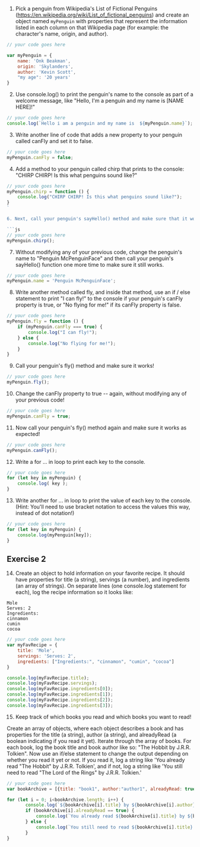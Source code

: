 1. Pick a penguin from Wikipedia's List of Fictional Penguins (https://en.wikipedia.org/wiki/List_of_fictional_penguins) and create an object named `myPenguin` with properties that represent the information listed in each column on that Wikipedia page (for example: the character's name, origin, and author).

```js
// your code goes here

var myPenguin = {
    name: 'Onk Beakman',
    origin: 'Skylanders',
    author: 'Kevin Scott',
    "my age": '20 years'
}
```

2. Use console.log() to print the penguin's name to the console as part of a welcome message, like "Hello, I'm a penguin and my name is [NAME HERE]!"

```js
// your code goes here
console.log(`Hello i am a penguin and my name is  ${myPenguin.name}`);
```

3. Write another line of code that adds a new property to your penguin called canFly and set it to false.

```js
// your code goes here
myPenguin.canFly = false;
```

4. Add a method to your penguin called chirp that prints to the console: "CHIRP CHIRP! Is this what penguins sound like?"

```js
// your code goes here
myPenguin.chirp = function () {
    console.log("CHIRP CHIRP! Is this what penguins sound like?");
}
`

6. Next, call your penguin's sayHello() method and make sure that it works!

```js
// your code goes here
myPenguin.chirp();
```

7. Without modifying any of your previous code, change the penguin's name to "Penguin McPenguinFace" and then call your penguin's sayHello() function one more time to make sure it still works.

```js
// your code goes here
myPenguin.name = 'Penguin McPenguinFace';

```

8. Write another method called fly, and inside that method, use an if / else statement to print "I can fly!" to the console if your penguin's canFly property is true, or "No flying for me!" if its canFly property is false.

```js
// your code goes here
myPenguin.fly = function () {
    if (myPenguin.canFly === true) {
        console.log("I can fly!"); 
    } else {
        console.log("No flying for me!");
    }
}
```

9. Call your penguin's fly() method and make sure it works!

```js
// your code goes here
myPenguin.fly();
```

10. Change the canFly property to true -- again, without modifying any of your previous code!

```js
// your code goes here
myPenguin.canFly = true;
```

11. Now call your penguin's fly() method again and make sure it works as expected!

```js
// your code goes here
myPenguin.canFly();
```

12. Write a for ... in loop to print each key to the console.

```js
// your code goes here
for (let key in myPenguin) {
    console.log( key );
}
```

13. Write another for ... in loop to print the value of each key to the console. (Hint: You'll need to use bracket notation to access the values this way, instead of dot notation!)

```js
// your code goes here
for (let key in myPenguin) {
    console.log(myPenguin[key]);
}
```

## Exercise 2
 14. Create an object to hold information on your favorite recipe. It should have properties for title (a string), servings (a number), and ingredients (an array of strings).
 On separate lines (one console.log statement for each), log the recipe information so it looks like:
 ```
 Mole
 Serves: 2
 Ingredients:
 cinnamon
 cumin
 cocoa
```

```js
// your code goes here
var myFavRecipe = {
    title: 'Mole',
    servings: 'Serves: 2',
    ingredients: ["Ingredients:", "cinnamon", "cumin", "cocoa"]
}

console.log(myFavRecipe.title);
console.log(myFavRecipe.servings);
console.log(myFavRecipe.ingredients[0]);
console.log(myFavRecipe.ingredients[1]);
console.log(myFavRecipe.ingredients[2]);
console.log(myFavRecipe.ingredients[3]);


```

 15. Keep track of which books you read and which books you want to read!

 Create an array of objects, where each object describes a book and has properties for the title (a string), author (a string), and alreadyRead (a boolean indicating if you read it yet).
 Iterate through the array of books. For each book, log the book title and book author like so: "The Hobbit by J.R.R. Tolkien".
 Now use an if/else statement to change the output depending on whether you read it yet or not. If you read it, log a string like 'You already read "The Hobbit" by J.R.R. Tolkien', and if not, log a string like 'You still need to read "The Lord of the Rings" by J.R.R. Tolkien.'

 ```js
// your code goes here
var bookArchive = [{title: "book1", author:"author1", alreadyRead: true,} , {title: "book2", author:"author2", alreadyRead: true,}, {title: "book3", author:"author3", alreadyRead: false,}]

for (let i = 0; i<bookArchive.length; i++) {
        console.log(`${bookArchive[i].title} by ${bookArchive[i].author}`); 
        if (bookArchive[i].alreadyRead == true) {
            console.log(`You already read ${bookArchive[i].title} by ${bookArchive[i].author}`);
        } else {
            console.log(`You still need to read ${bookArchive[i].title} by ${bookArchive[i].author}`);
        }
}

